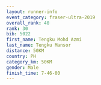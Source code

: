 ```yaml
---
layout: runner-info 
event_category: fraser-ultra-2019 
overall_rank: 40
rank: 30
bib: 5022
first_name: Tengku Mohd Azmi
last_name: Tengku Mansor
distance: 50KM
country: PH
category_km: 50KM
gender: Male
finish_time: 7-46-00
---
```

